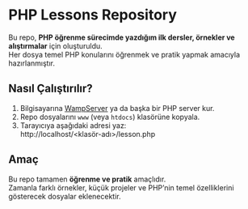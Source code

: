 # PHP Lessons Repository

Bu repo, **PHP öğrenme sürecimde yazdığım ilk dersler, örnekler ve alıştırmalar** için oluşturuldu.  
Her dosya temel PHP konularını öğrenmek ve pratik yapmak amacıyla hazırlanmıştır.

## Nasıl Çalıştırılır?
1. Bilgisayarına [WampServer](http://www.wampserver.com/) ya da başka bir PHP server kur.
2. Repo dosyalarını `www` (veya `htdocs`) klasörüne kopyala.
3. Tarayıcıya aşağıdaki adresi yaz:  
http://localhost/<klasör-adı>/lesson.php

## Amaç
Bu repo tamamen **öğrenme ve pratik** amaçlıdır.  
Zamanla farklı örnekler, küçük projeler ve PHP’nin temel özelliklerini gösterecek dosyalar eklenecektir.

